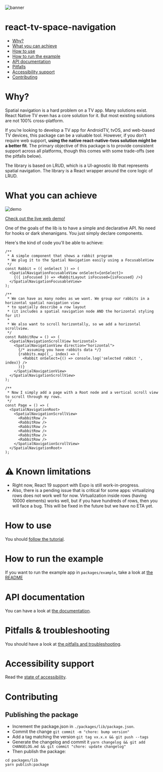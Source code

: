 ![banner](./docs/banner.png)

# react-tv-space-navigation

- [Why?](#why)
- [What you can achieve](#what-you-can-achieve)
- [How to use](#how-to-use)
- [How to run the example](#how-to-run-the-example)
- [API documentation](#api-documentation)
- [Pitfalls](#pitfalls--troubleshooting)
- [Accessibility support](#accessibility-support)
- [Contributing](#contributing)

# Why?

Spatial navigation is a hard problem on a TV app. Many solutions exist. React Native TV even has a core solution for it.
But most existing solutions are not 100% cross-platform.

If you’re looking to develop a TV app for AndroidTV, tvOS, and web-based TV devices, this package can be a valuable tool.
However, if you don’t require web support, **using the native react-native-tvos solution might be a better fit**.
The primary objective of this package is to provide consistent support across all platforms, though this comes with some trade-offs (see the pitfalls below).

The library is based on LRUD, which is a UI-agnostic lib that represents spatial navigation. The library is a React wrapper around
the core logic of LRUD.

# What you can achieve

![demo](./docs/demo.gif)

[Check out the live web demo!](https://bamlab.github.io/react-tv-space-navigation/)

One of the goals of the lib is to have a simple and declarative API.
No need for hooks or dark shenanigans. You just simply declare components.

Here's the kind of code you'll be able to achieve:

```tsx
/**
 * A simple component that shows a rabbit program
 * We plug it to the Spatial Navigation easily using a FocusableView
 */
const Rabbit = ({ onSelect }) => (
  <SpatialNavigationFocusableView onSelect={onSelect}>
    {({ isFocused }) => <RabbitLayout isFocused={isFocused} />}
  </SpatialNavigationFocusableView>
);

/**
 * We can have as many nodes as we want. We group our rabbits in a horizontal spatial navigation view
 * to spatially describe a row layout
 * (it includes a spatial navigation node AND the horizontal styling for it)
 *
 * We also want to scroll horizontally, so we add a horizontal scrollview.
 */
const RabbitRow = () => (
  <SpatialNavigationScrollView horizontal>
    <SpatialNavigationView direction="horizontal">
      {/* assuming you have rabbits data */}
      {rabbits.map((_, index) => (
        <Rabbit onSelect={() => console.log('selected rabbit ', index)} />
      ))}
    </SpatialNavigationView>
  </SpatialNavigationScrollView>
);

/**
 * Now I simply add a page with a Root node and a vertical scroll view to scroll through my rows.
 */
const Page = () => (
  <SpatialNavigationRoot>
    <SpatialNavigationScrollView>
      <RabbitRow />
      <RabbitRow />
      <RabbitRow />
      <RabbitRow />
      <RabbitRow />
      <RabbitRow />
    </SpatialNavigationScrollView>
  </SpatialNavigationRoot>
);
```

# ⚠️ Known limitations


- Right now, React 19 support with Expo is still work-in-progress.
- Also, there is a pending issue that is critical for some apps: virtualizing rows does not work well for now. Virtualization inside rows (having 10000 elements) works well, but if you have hundreds of rows, then you will face a bug. This will be fixed in the future but we have no ETA yet.

# How to use

You should [follow the tutorial](./docs/tutorial.md).

# How to run the example

If you want to run the example app in `packages/example`, take a look at [the README](./packages/example/README.md)

# API documentation

You can have a look at [the documentation](./docs/api.md).

# Pitfalls & troubleshooting

You should have a look at [the pitfalls and troubleshooting](./docs/pitfalls.md).

# Accessibility support

Read the [state of accessibility](./docs/accessibility.md).

# Contributing

## Publishing the package

- Increment the package.json in `./packages/lib/package.json`.
- Commit the change `git commit -m "chore: bump version"`
- Add a tag matching the version `git tag vx.x.x && git push --tags`
- Generate the changelog and commit it `yarn changelog && git add CHANGELOG.md && git commit "chore: update changelog"`
- Then publish the package:

```
cd packages/lib
yarn publish:package
```
